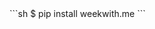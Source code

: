 <style>
    .termynal-comment {
        color: #4a968f;
        font-style: italic;
        display: block;
    }
  
    .termy [data-termynal] {
        white-space: pre-wrap;
    }

    /**
    * termynal.js
    *
    * @author Ines Montani <ines@ines.io>
    * @version 0.0.1
    * @license MIT
    */

    :root {
        --color-bg: #252a33;
        --color-text: #eee;
        --color-text-subtle: #a2a2a2;
    }

    [data-termynal] {
        width: 750px;
        max-width: 100%;
        background: var(--color-bg);
        color: var(--color-text);
        /* font-size: 18px; */
        font-size: 15px;
        /* font-family: 'Fira Mono', Consolas, Menlo, Monaco, 'Courier New', Courier, monospace; */
        font-family: 'Roboto Mono', 'Fira Mono', Consolas, Menlo, Monaco, 'Courier New', Courier, monospace;
        border-radius: 4px;
        padding: 75px 45px 35px;
        position: relative;
        -webkit-box-sizing: border-box;
                box-sizing: border-box;
    }

    [data-termynal]:before {
        content: '';
        position: absolute;
        top: 15px;
        left: 15px;
        display: inline-block;
        width: 15px;
        height: 15px;
        border-radius: 50%;
        /* A little hack to display the window buttons in one pseudo element. */
        background: #d9515d;
        -webkit-box-shadow: 25px 0 0 #f4c025, 50px 0 0 #3ec930;
                box-shadow: 25px 0 0 #f4c025, 50px 0 0 #3ec930;
    }

    [data-termynal]:after {
        content: 'bash';
        position: absolute;
        color: var(--color-text-subtle);
        top: 5px;
        left: 0;
        width: 100%;
        text-align: center;
    }

    a[data-terminal-control] {
        text-align: right;
        display: block;
        color: #aebbff;
    }

    [data-ty] {
        display: block;
        line-height: 2;
    }

    [data-ty]:before {
        /* Set up defaults and ensure empty lines are displayed. */
        content: '';
        display: inline-block;
        vertical-align: middle;
    }

    [data-ty="input"]:before,
    [data-ty-prompt]:before {
        margin-right: 0.75em;
        color: var(--color-text-subtle);
    }

    [data-ty="input"]:before {
        content: '$';
    }

    [data-ty][data-ty-prompt]:before {
        content: attr(data-ty-prompt);
    }

    [data-ty-cursor]:after {
        content: attr(data-ty-cursor);
        font-family: monospace;
        margin-left: 0.5em;
        -webkit-animation: blink 1s infinite;
                animation: blink 1s infinite;
    }


    /* Cursor animation */

    @-webkit-keyframes blink {
        50% {
            opacity: 0;
        }
    }

    @keyframes blink {
        50% {
            opacity: 0;
        }
    }    
</style>


<div class="termy">
    ```sh
    $ pip install weekwith.me
    ```
</div>